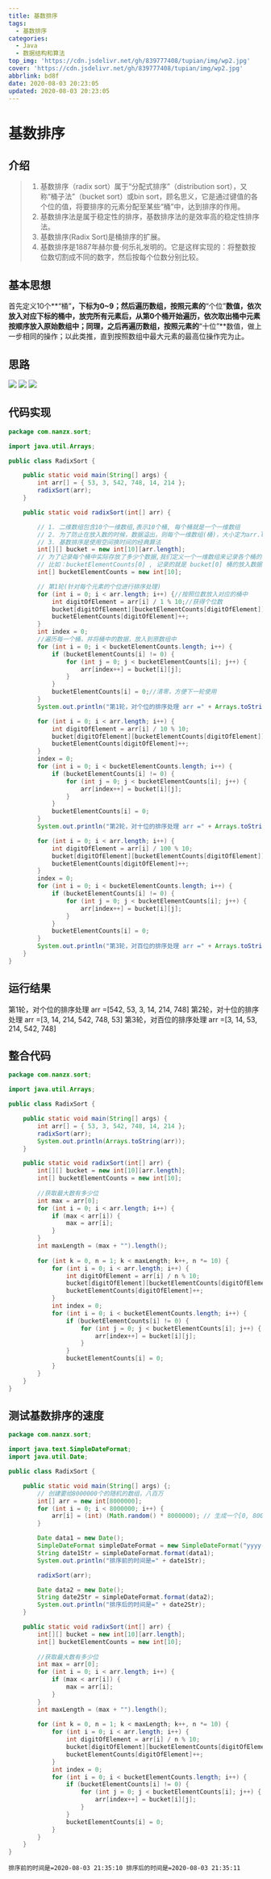 ```yaml
---
title: 基数排序
tags:
  - 基数排序
categories:
  - Java
  - 数据结构和算法
top_img: 'https://cdn.jsdelivr.net/gh/839777408/tupian/img/wp2.jpg'
cover: 'https://cdn.jsdelivr.net/gh/839777408/tupian/img/wp2.jpg'
abbrlink: bd8f
date: 2020-08-03 20:23:05
updated: 2020-08-03 20:23:05
---
```


# 基数排序

## 介绍

> 1. 基数排序（radix sort）属于“分配式排序”（distribution sort），又称“桶子法”（bucket sort）或bin sort，顾名思义，它是通过键值的各个位的值，将要排序的元素分配至某些“桶”中，达到排序的作用。
> 2. 基数排序法是属于稳定性的排序，基数排序法的是效率高的稳定性排序法。
> 3. 基数排序(Radix Sort)是桶排序的扩展。
> 4. 基数排序是1887年赫尔曼·何乐礼发明的。它是这样实现的：将整数按位数切割成不同的数字，然后按每个位数分别比较。

## 基本思想

首先定义10个**“桶”**，下标为0~9；然后遍历数组，按照元素的**“个位”**数值，依次放入对应下标的桶中，放完所有元素后，从第0个桶开始遍历，依次取出桶中元素按顺序放入原始数组中；同理，之后再遍历数组，按照元素的**“十位”**数值，做上一步相同的操作；以此类推，直到按照数组中最大元素的最高位操作完为止。

## 思路

![](https://cdn.jsdelivr.net/gh/839777408/tupian/blog/QQ图片20200803205029.png)
![](https://cdn.jsdelivr.net/gh/839777408/tupian/blog/QQ图片20200803210204.png)
![](https://cdn.jsdelivr.net/gh/839777408/tupian/blog/QQ图片20200803210548.png)

## 代码实现

```java
package com.nanzx.sort;

import java.util.Arrays;

public class RadixSort {

	public static void main(String[] args) {
		int arr[] = { 53, 3, 542, 748, 14, 214 };
		radixSort(arr);
	}

	public static void radixSort(int[] arr) {

		// 1. 二维数组包含10个一维数组,表示10个桶, 每个桶就是一个一维数组
		// 2. 为了防止在放入数的时候，数据溢出，则每个一维数组(桶)，大小定为arr.length
		// 3. 基数排序是使用空间换时间的经典算法
		int[][] bucket = new int[10][arr.length];
		// 为了记录每个桶中实际存放了多少个数据,我们定义一个一维数组来记录各个桶的每次放入的数据个数
		// 比如：bucketElementCounts[0] , 记录的就是 bucket[0] 桶的放入数据个数
		int[] bucketElementCounts = new int[10];

		// 第1轮(针对每个元素的个位进行排序处理)
		for (int i = 0; i < arr.length; i++) {//按照位数放入对应的桶中
			int digitOfElement = arr[i] / 1 % 10;//获得个位数
			bucket[digitOfElement][bucketElementCounts[digitOfElement]] = arr[i];
			bucketElementCounts[digitOfElement]++;
		}
		int index = 0;
		//遍历每一个桶，并将桶中的数据，放入到原数组中
		for (int i = 0; i < bucketElementCounts.length; i++) {
			if (bucketElementCounts[i] != 0) {
				for (int j = 0; j < bucketElementCounts[i]; j++) {
					arr[index++] = bucket[i][j];
				}
			}
			bucketElementCounts[i] = 0;//清零，方便下一轮使用
		}
		System.out.println("第1轮，对个位的排序处理 arr =" + Arrays.toString(arr));

		for (int i = 0; i < arr.length; i++) {
			int digitOfElement = arr[i] / 10 % 10;
			bucket[digitOfElement][bucketElementCounts[digitOfElement]] = arr[i];
			bucketElementCounts[digitOfElement]++;
		}
		index = 0;
		for (int i = 0; i < bucketElementCounts.length; i++) {
			if (bucketElementCounts[i] != 0) {
				for (int j = 0; j < bucketElementCounts[i]; j++) {
					arr[index++] = bucket[i][j];
				}
			}
			bucketElementCounts[i] = 0;
		}
		System.out.println("第2轮，对十位的排序处理 arr =" + Arrays.toString(arr));

		for (int i = 0; i < arr.length; i++) {
			int digitOfElement = arr[i] / 100 % 10;
			bucket[digitOfElement][bucketElementCounts[digitOfElement]] = arr[i];
			bucketElementCounts[digitOfElement]++;
		}
		index = 0;
		for (int i = 0; i < bucketElementCounts.length; i++) {
			if (bucketElementCounts[i] != 0) {
				for (int j = 0; j < bucketElementCounts[i]; j++) {
					arr[index++] = bucket[i][j];
				}
			}
			bucketElementCounts[i] = 0;
		}
		System.out.println("第3轮，对百位的排序处理 arr =" + Arrays.toString(arr));
	}
}

```

## 运行结果

第1轮，对个位的排序处理 arr =[542, 53, 3, 14, 214, 748]
第2轮，对十位的排序处理 arr =[3, 14, 214, 542, 748, 53]
第3轮，对百位的排序处理 arr =[3, 14, 53, 214, 542, 748]

## 整合代码

```java
package com.nanzx.sort;

import java.util.Arrays;

public class RadixSort {

	public static void main(String[] args) {
		int arr[] = { 53, 3, 542, 748, 14, 214 };
		radixSort(arr);
		System.out.println(Arrays.toString(arr));
	}

	public static void radixSort(int[] arr) {
		int[][] bucket = new int[10][arr.length];
		int[] bucketElementCounts = new int[10];
		
		//获取最大数有多少位
		int max = arr[0];
		for (int i = 0; i < arr.length; i++) {
			if (max < arr[i]) {
				max = arr[i];
			}
		}
		int maxLength = (max + "").length();
        
		for (int k = 0, n = 1; k < maxLength; k++, n *= 10) {
			for (int i = 0; i < arr.length; i++) {
				int digitOfElement = arr[i] / n % 10;
				bucket[digitOfElement][bucketElementCounts[digitOfElement]] = arr[i];
				bucketElementCounts[digitOfElement]++;
			}
			int index = 0;
			for (int i = 0; i < bucketElementCounts.length; i++) {
				if (bucketElementCounts[i] != 0) {
					for (int j = 0; j < bucketElementCounts[i]; j++) {
						arr[index++] = bucket[i][j];
					}
				}
				bucketElementCounts[i] = 0;
			}
		}
	}
}
```

## 测试基数排序的速度

```java
package com.nanzx.sort;

import java.text.SimpleDateFormat;
import java.util.Date;

public class RadixSort {

	public static void main(String[] args) {;
		// 创建要给8000000个的随机的数组，八百万
		int[] arr = new int[8000000];
		for (int i = 0; i < 8000000; i++) {
			arr[i] = (int) (Math.random() * 8000000); // 生成一个[0, 8000000) 数
		}

		Date data1 = new Date();
		SimpleDateFormat simpleDateFormat = new SimpleDateFormat("yyyy-MM-dd HH:mm:ss");
		String date1Str = simpleDateFormat.format(data1);
		System.out.println("排序前的时间是=" + date1Str);

		radixSort(arr);

		Date data2 = new Date();
		String date2Str = simpleDateFormat.format(data2);
		System.out.println("排序后的时间是=" + date2Str);
	}

	public static void radixSort(int[] arr) {
		int[][] bucket = new int[10][arr.length];
		int[] bucketElementCounts = new int[10];
		
		//获取最大数有多少位
		int max = arr[0];
		for (int i = 0; i < arr.length; i++) {
			if (max < arr[i]) {
				max = arr[i];
			}
		}
		int maxLength = (max + "").length();
        
		for (int k = 0, n = 1; k < maxLength; k++, n *= 10) {
			for (int i = 0; i < arr.length; i++) {
				int digitOfElement = arr[i] / n % 10;
				bucket[digitOfElement][bucketElementCounts[digitOfElement]] = arr[i];
				bucketElementCounts[digitOfElement]++;
			}
			int index = 0;
			for (int i = 0; i < bucketElementCounts.length; i++) {
				if (bucketElementCounts[i] != 0) {
					for (int j = 0; j < bucketElementCounts[i]; j++) {
						arr[index++] = bucket[i][j];
					}
				}
				bucketElementCounts[i] = 0;
			}
		}
	}
}
```

`排序前的时间是=2020-08-03 21:35:10
排序后的时间是=2020-08-03 21:35:11`